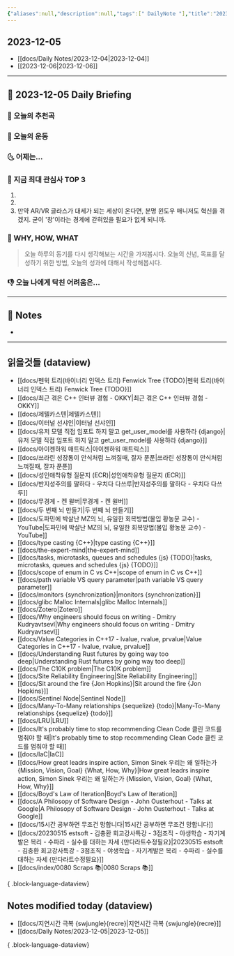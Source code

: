 ```yaml
---
{"aliases":null,"description":null,"tags":[" DailyNote "],"title":"2023-12-05","created":"2023-12-05T10:47:35","updated":"2023-12-05T12:17:56","dg-publish":true,"permalink":"/docs/daily-notes/2023-12-05/","dgPassFrontmatter":true}
---
```



## 2023-12-05

- [[docs/Daily Notes/2023-12-04\|2023-12-04]] 
- [[2023-12-06\|2023-12-06]]

---

## 📅 2023-12-05 Daily Briefing

### 🎵 오늘의 추천곡

### 🏃 오늘의 운동

### 🌜 어제는...

### 🧠 지금 최대 관심사 TOP 3

1. 
2. 
3. 만약 AR/VR 글라스가 대세가 되는 세상이 온다면, 분명 윈도우 매니저도 혁신을 겪겠지. 굳이 '창'이라는 경계에 갇혀있을 필요가 없게 되니까.

### 🚀 WHY, HOW, WHAT

> 오늘 하루의 동기를 다시 생각해보는 시간을 가져봅시다. 오늘의 신념, 목표를 달성하기 위한 방법, 오늘의 성과에 대해서 작성해봅시다.

### 👎 오늘 나에게 닥친 어려움은...

---

## 📝 Notes

- 

---

## 읽을것들 (dataview)

- [[docs/펜윅 트리(바이너리 인덱스 트리) Fenwick Tree {TODO}\|펜윅 트리(바이너리 인덱스 트리) Fenwick Tree {TODO}]]
- [[docs/최근 겪은 C++ 인터뷰 경험 - OKKY\|최근 겪은 C++ 인터뷰 경험 - OKKY]]
- [[docs/제텔카스텐\|제텔카스텐]]
- [[docs/이터널 선샤인\|이터널 선샤인]]
- [[docs/유저 모델 직접 임포트 하지 말고 get_user_model를 사용하라 {django}\|유저 모델 직접 임포트 하지 말고 get_user_model를 사용하라 {django}]]
- [[docs/아이젠하워 매트릭스\|아이젠하워 매트릭스]]
- [[docs/쓰라린 성장통이 안식처럼 느껴질때, 잘자 푼푼\|쓰라린 성장통이 안식처럼 느껴질때, 잘자 푼푼]]
- [[docs/성인애착유형 질문지 (ECR)\|성인애착유형 질문지 (ECR)]]
- [[docs/반지성주의를 말하다 - 우치다 다쓰루\|반지성주의를 말하다 - 우치다 다쓰루]]
- [[docs/무경계 - 켄 윌버\|무경계 - 켄 윌버]]
- [[docs/두 번째 뇌 만들기\|두 번째 뇌 만들기]]
- [[docs/도파민에 박살난 MZ의 뇌, 유일한 회복방법(몰입 황농문 교수) - YouTube\|도파민에 박살난 MZ의 뇌, 유일한 회복방법(몰입 황농문 교수) - YouTube]]
- [[docs/type casting {C++}\|type casting {C++}]]
- [[docs/the-expert-mind\|the-expert-mind]]
- [[docs/tasks, microtasks, queues and schedules {js} {TODO}\|tasks, microtasks, queues and schedules {js} {TODO}]]
- [[docs/scope of enum in C vs C++\|scope of enum in C vs C++]]
- [[docs/path variable VS query parameter\|path variable VS query parameter]]
- [[docs/monitors {synchronization}\|monitors {synchronization}]]
- [[docs/glibc Malloc Internals\|glibc Malloc Internals]]
- [[docs/Zotero\|Zotero]]
- [[docs/Why engineers should focus on writing - Dmitry Kudryavtsevl\|Why engineers should focus on writing - Dmitry Kudryavtsevl]]
- [[docs/Value Categories in C++17 - lvalue, rvalue, prvalue\|Value Categories in C++17 - lvalue, rvalue, prvalue]]
- [[docs/Understanding Rust futures by going way too deep\|Understanding Rust futures by going way too deep]]
- [[docs/The C10K problem\|The C10K problem]]
- [[docs/Site Reliability Engineering\|Site Reliability Engineering]]
- [[docs/Sit around the fire {Jon Hopkins}\|Sit around the fire {Jon Hopkins}]]
- [[docs/Sentinel Node\|Sentinel Node]]
- [[docs/Many-To-Many relationships {sequelize} {todo}\|Many-To-Many relationships {sequelize} {todo}]]
- [[docs/LRU\|LRU]]
- [[docs/It's probably time to stop recommending Clean Code 클린 코드를 멈춰야 할 때\|It's probably time to stop recommending Clean Code 클린 코드를 멈춰야 할 때]]
- [[docs/IaC\|IaC]]
- [[docs/How great leadrs inspire action, Simon Sinek 우리는 왜 일하는가 {Mission, Vision, Goal} {What, How, Why}\|How great leadrs inspire action, Simon Sinek 우리는 왜 일하는가 {Mission, Vision, Goal} {What, How, Why}]]
- [[docs/Boyd's Law of Iteration\|Boyd's Law of Iteration]]
- [[docs/A Philosopy of Software Design - John Ousterhout - Talks at Google\|A Philosopy of Software Design - John Ousterhout - Talks at Google]]
- [[docs/15시간 공부하면 무조건 망합니다\|15시간 공부하면 무조건 망합니다]]
- [[docs/20230515 estsoft - 김충환 회고강사특강 - 3점조직 - 야생학습 - 자기계발은 복리 - 수파리 - 실수를 대하는 자세 {만다라트수정필요}\|20230515 estsoft - 김충환 회고강사특강 - 3점조직 - 야생학습 - 자기계발은 복리 - 수파리 - 실수를 대하는 자세 {만다라트수정필요}]]
- [[docs/index/0080 Scraps 📚\|0080 Scraps 📚]]

{ .block-language-dataview}

## Notes modified today (dataview)

- [[docs/지연시간 극복 {swjungle}{recre}\|지연시간 극복 {swjungle}{recre}]]
- [[docs/Daily Notes/2023-12-05\|2023-12-05]]

{ .block-language-dataview}
